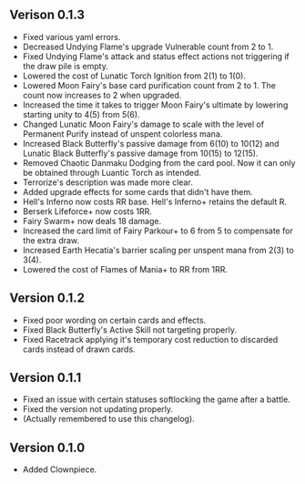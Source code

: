 ## Verison 0.1.3
- Fixed various yaml errors.
- Decreased Undying Flame's upgrade Vulnerable count from 2 to 1.
- Fixed Undying Flame's attack and status effect actions not triggering if the draw pile is empty.
- Lowered the cost of Lunatic Torch Ignition from 2(1) to 1(0).
- Lowered Moon Fairy's base card purification count from 2 to 1. The count now increases to 2 when upgraded.
- Increased the time it takes to trigger Moon Fairy's ultimate by lowering starting unity to 4(5) from 5(6).
- Changed Lunatic Moon Fairy's damage to scale with the level of Permanent Purify instead of unspent colorless mana.
- Increased Black Butterfly's passive damage from 6(10) to 10(12) and Lunatic Black Butterfly's passive damage from 10(15) to 12(15).
- Removed Chaotic Danmaku Dodging from the card pool. Now it can only be obtained through Luantic Torch as intended.
- Terrorize's description was made more clear.
- Added upgrade effects for some cards that didn't have them.
 - Hell's Inferno now costs RR base. Hell's Inferno+ retains the default R.
 - Berserk Lifeforce+ now costs 1RR.
 - Fairy Swarm+ now deals 18 damage.
- Increased the card limit of Fairy Parkour+ to 6 from 5 to compensate for the extra draw.
- Increased Earth Hecatia's barrier scaling per unspent mana from 2(3) to 3(4).
- Lowered the cost of Flames of Mania+ to RR from 1RR.

## Version 0.1.2
- Fixed poor wording on certain cards and effects.
- Fixed Black Butterfly's Active Skill not targeting properly.
- Fixed Racetrack applying it's temporary cost reduction to discarded cards instead of drawn cards.

## Version 0.1.1
- Fixed an issue with certain statuses softlocking the game after a battle.
- Fixed the version not updating properly.
- (Actually remembered to use this changelog).

## Version 0.1.0
- Added Clownpiece.